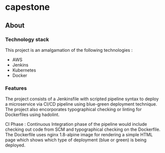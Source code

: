 # capestone

## About
### Technology stack
This project is an amalgamation of the following technologies :
* AWS
* Jenkins
* Kubernetes
* Docker

### Features
The project consists of a Jenkinsfile with scripted pipeline syntax to deploy a microservice via CI/CD pipeline using blue-green deployment technique. The project also encorporates typographical checking or linting for Dockerfiles using hadolint. 

CI Phase : Continuous Integration phase of the pipeline would include checking out code from SCM and typographical checking on the Dockerfile. The Dockerfile uses nginx 1.8-alpine image for rendering a simple HTML page which shows which type of deployment (blue or green) is being deployed.




